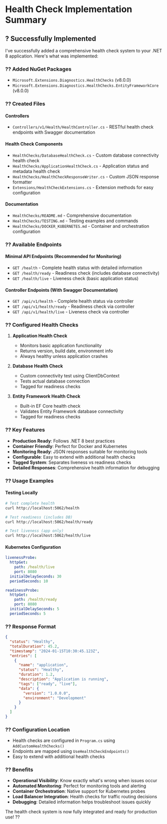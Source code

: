 # Health Check Implementation Summary

## ? Successfully Implemented

I've successfully added a comprehensive health check system to your .NET 8 application. Here's what was implemented:

### ?? **Added NuGet Packages**
- `Microsoft.Extensions.Diagnostics.HealthChecks` (v8.0.0)
- `Microsoft.Extensions.Diagnostics.HealthChecks.EntityFrameworkCore` (v8.0.0)

### ?? **Created Files**

#### Controllers
- `Controllers/v1/Health/HealthController.cs` - RESTful health check endpoints with Swagger documentation

#### Health Check Components
- `HealthChecks/DatabaseHealthCheck.cs` - Custom database connectivity health check
- `HealthChecks/ApplicationHealthCheck.cs` - Application status and metadata health check
- `HealthChecks/HealthCheckResponseWriter.cs` - Custom JSON response formatter
- `Extensions/HealthCheckExtensions.cs` - Extension methods for easy configuration

#### Documentation
- `HealthChecks/README.md` - Comprehensive documentation
- `HealthChecks/TESTING.md` - Testing examples and commands
- `HealthChecks/DOCKER_KUBERNETES.md` - Container and orchestration configuration

### ?? **Available Endpoints**

#### Minimal API Endpoints (Recommended for Monitoring)
- `GET /health` - Complete health status with detailed information
- `GET /health/ready` - Readiness check (includes database connectivity)
- `GET /health/live` - Liveness check (basic application status)

#### Controller Endpoints (With Swagger Documentation)
- `GET /api/v1/health` - Complete health status via controller
- `GET /api/v1/health/ready` - Readiness check via controller  
- `GET /api/v1/health/live` - Liveness check via controller

### ?? **Configured Health Checks**

1. **Application Health Check**
   - Monitors basic application functionality
   - Returns version, build date, environment info
   - Always healthy unless application crashes

2. **Database Health Check**
   - Custom connectivity test using ClientDbContext
   - Tests actual database connection
   - Tagged for readiness checks

3. **Entity Framework Health Check**
   - Built-in EF Core health check
   - Validates Entity Framework database connectivity
   - Tagged for readiness checks

### ?? **Key Features**

- **Production Ready**: Follows .NET 8 best practices
- **Container Friendly**: Perfect for Docker and Kubernetes
- **Monitoring Ready**: JSON responses suitable for monitoring tools
- **Configurable**: Easy to extend with additional health checks
- **Tagged System**: Separates liveness vs readiness checks
- **Detailed Responses**: Comprehensive health information for debugging

### ?? **Usage Examples**

#### Testing Locally
```bash
# Test complete health
curl http://localhost:5062/health

# Test readiness (includes DB)
curl http://localhost:5062/health/ready

# Test liveness (app only)
curl http://localhost:5062/health/live
```

#### Kubernetes Configuration
```yaml
livenessProbe:
  httpGet:
    path: /health/live
    port: 8080
  initialDelaySeconds: 30
  periodSeconds: 10

readinessProbe:
  httpGet:
    path: /health/ready
    port: 8080
  initialDelaySeconds: 5
  periodSeconds: 5
```

### ?? **Response Format**
```json
{
  "status": "Healthy",
  "totalDuration": 45.2,
  "timestamp": "2024-01-15T10:30:45.123Z",
  "entries": [
    {
      "name": "application",
      "status": "Healthy",
      "duration": 1.2,
      "description": "Application is running",
      "tags": ["ready", "live"],
      "data": {
        "version": "1.0.0.0",
        "environment": "Development"
      }
    }
  ]
}
```

### ?? **Configuration Location**
- Health checks are configured in `Program.cs` using `AddCustomHealthChecks()`
- Endpoints are mapped using `UseHealthCheckEndpoints()`
- Easy to extend with additional health checks

### ?? **Benefits**
- **Operational Visibility**: Know exactly what's wrong when issues occur
- **Automated Monitoring**: Perfect for monitoring tools and alerting
- **Container Orchestration**: Native support for Kubernetes probes  
- **Load Balancer Integration**: Health checks for traffic routing decisions
- **Debugging**: Detailed information helps troubleshoot issues quickly

The health check system is now fully integrated and ready for production use! ??